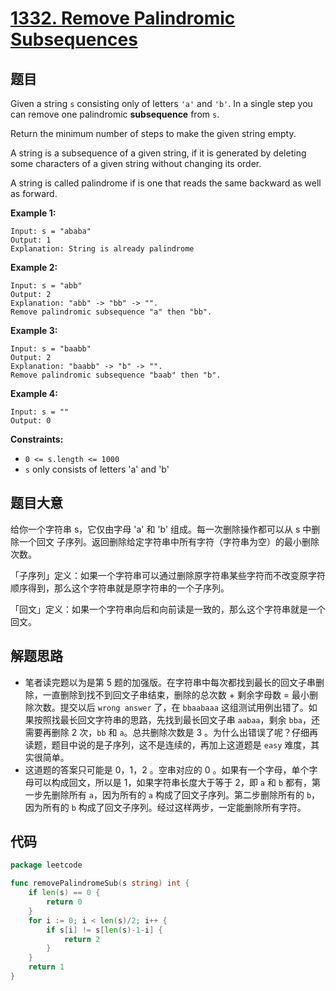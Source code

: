 # [1332. Remove Palindromic Subsequences](https://leetcode.com/problems/remove-palindromic-subsequences/)


## 题目

Given a string `s` consisting only of letters `'a'` and `'b'`. In a single step you can remove one palindromic **subsequence** from `s`.

Return the minimum number of steps to make the given string empty.

A string is a subsequence of a given string, if it is generated by deleting some characters of a given string without changing its order.

A string is called palindrome if is one that reads the same backward as well as forward.

**Example 1:**

```
Input: s = "ababa"
Output: 1
Explanation: String is already palindrome
```

**Example 2:**

```
Input: s = "abb"
Output: 2
Explanation: "abb" -> "bb" -> "". 
Remove palindromic subsequence "a" then "bb".
```

**Example 3:**

```
Input: s = "baabb"
Output: 2
Explanation: "baabb" -> "b" -> "". 
Remove palindromic subsequence "baab" then "b".
```

**Example 4:**

```
Input: s = ""
Output: 0
```

**Constraints:**

- `0 <= s.length <= 1000`
- `s` only consists of letters 'a' and 'b'

## 题目大意

给你一个字符串 s，它仅由字母 'a' 和 'b' 组成。每一次删除操作都可以从 s 中删除一个回文 子序列。返回删除给定字符串中所有字符（字符串为空）的最小删除次数。

「子序列」定义：如果一个字符串可以通过删除原字符串某些字符而不改变原字符顺序得到，那么这个字符串就是原字符串的一个子序列。

「回文」定义：如果一个字符串向后和向前读是一致的，那么这个字符串就是一个回文。

## 解题思路

- 笔者读完题以为是第 5 题的加强版。在字符串中每次都找到最长的回文子串删除，一直删除到找不到回文子串结束，删除的总次数 + 剩余字母数 = 最小删除次数。提交以后 `wrong answer` 了，在 `bbaabaaa` 这组测试用例出错了。如果按照找最长回文字符串的思路，先找到最长回文子串 `aabaa`，剩余 `bba`，还需要再删除 2 次，`bb` 和 `a`。总共删除次数是 3 。为什么出错误了呢？仔细再读题，题目中说的是子序列，这不是连续的，再加上这道题是 `easy` 难度，其实很简单。
- 这道题的答案只可能是 0，1，2 。空串对应的 0 。如果有一个字母，单个字母可以构成回文，所以是 1，如果字符串长度大于等于 2，即 `a` 和 `b` 都有，第一步先删除所有 `a`，因为所有的 `a` 构成了回文子序列。第二步删除所有的 `b`，因为所有的 `b` 构成了回文子序列。经过这样两步，一定能删除所有字符。

## 代码

```go
package leetcode

func removePalindromeSub(s string) int {
	if len(s) == 0 {
		return 0
	}
	for i := 0; i < len(s)/2; i++ {
		if s[i] != s[len(s)-1-i] {
			return 2
		}
	}
	return 1
}
```